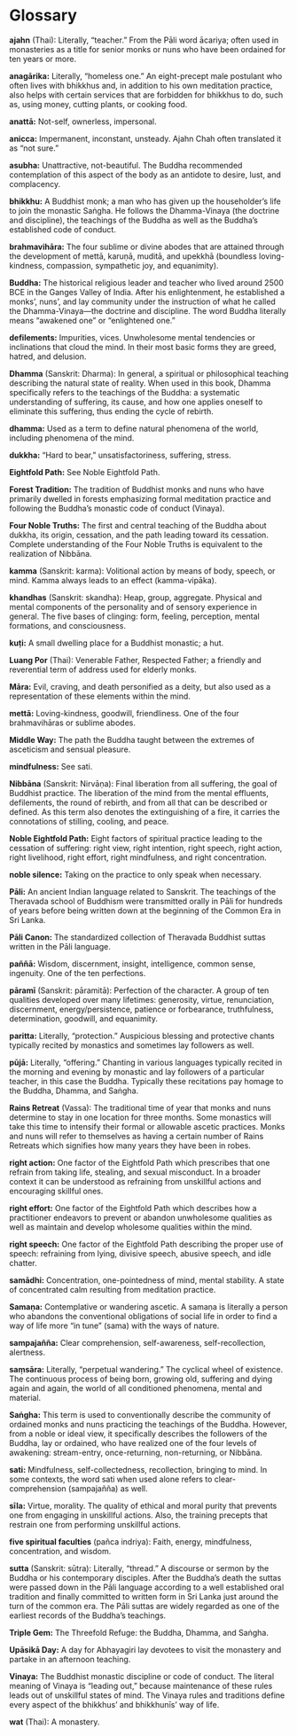 ﻿# Glossary

**ajahn** (Thai): Literally, “teacher.” From the Pāli word ācariya;
often used in monasteries as a title for senior monks or nuns who have
been ordained for ten years or more.

**anagārika:** Literally, “homeless one.” An eight-precept male
postulant who often lives with bhikkhus and, in addition to his own
meditation practice, also helps with certain services that are forbidden
for bhikkhus to do, such as, using money, cutting plants, or cooking
food.

**anattā:** Not-self, ownerless, impersonal.

**anicca:** Impermanent, inconstant, unsteady. Ajahn Chah often
translated it as “not sure.”

**asubha:** Unattractive, not-beautiful. The Buddha recommended
contemplation of this aspect of the body as an antidote to desire, lust,
and complacency.

**bhikkhu:** A Buddhist monk; a man who has given up the householder’s
life to join the monastic Saṅgha. He follows the Dhamma-Vinaya (the
doctrine and discipline), the teachings of the Buddha as well as the
Buddha’s established code of conduct.

**brahmavihāra:** The four sublime or divine abodes that are attained
through the development of mettā, karuṇā, muditā, and upekkhā (boundless
loving-kindness, compassion, sympathetic joy, and equanimity).

**Buddha:** The historical religious leader and teacher who lived around
2500 BCE in the Ganges Valley of India. After his enlightenment, he
established a monks’, nuns’, and lay community under the instruction of
what he called the Dhamma-Vinaya—the doctrine and discipline. The word
Buddha literally means “awakened one” or “enlightened one.”

**defilements:** Impurities, vices. Unwholesome mental tendencies or
inclinations that cloud the mind. In their most basic forms they are
greed, hatred, and delusion.

**Dhamma** (Sanskrit: Dharma): In general, a spiritual or philosophical
teaching describing the natural state of reality. When used in this
book, Dhamma specifically refers to the teachings of the Buddha: a
systematic understanding of suffering, its cause, and how one applies
oneself to eliminate this suffering, thus ending the cycle of rebirth.

**dhamma:** Used as a term to define natural phenomena of the world,
including phenomena of the mind.

**dukkha:** “Hard to bear,” unsatisfactoriness, suffering, stress.

**Eightfold Path:** See Noble Eightfold Path.

**Forest Tradition:** The tradition of Buddhist monks and nuns who have
primarily dwelled in forests emphasizing formal meditation practice and
following the Buddha’s monastic code of conduct (Vinaya).

**Four Noble Truths:** The first and central teaching of the Buddha
about dukkha, its origin, cessation, and the path leading toward its
cessation. Complete understanding of the Four Noble Truths is equivalent
to the realization of Nibbāna.

**kamma** (Sanskrit: karma): Volitional action by means of body, speech,
or mind. Kamma always leads to an effect (kamma-vipāka).

**khandhas** (Sanskrit: skandha): Heap, group, aggregate. Physical and
mental components of the personality and of sensory experience in
general. The five bases of clinging: form, feeling, perception, mental
formations, and consciousness.

**kuṭi:** A small dwelling place for a Buddhist monastic; a hut.

**Luang Por** (Thai): Venerable Father, Respected Father; a friendly and
reverential term of address used for elderly monks.

**Māra:** Evil, craving, and death personified as a deity, but also used
as a representation of these elements within the mind.

**mettā:** Loving-kindness, goodwill, friendliness. One of the four
brahmavihāras or sublime abodes.

**Middle Way:** The path the Buddha taught between the extremes of
asceticism and sensual pleasure.

**mindfulness:** See sati.

**Nibbāna** (Sanskrit: Nirvāṇa): Final liberation from all suffering,
the goal of Buddhist practice. The liberation of the mind from the
mental effluents, defilements, the round of rebirth, and from all that
can be described or defined. As this term also denotes the extinguishing
of a fire, it carries the connotations of stilling, cooling, and peace.

**Noble Eightfold Path:** Eight factors of spiritual practice leading to
the cessation of suffering: right view, right intention, right speech,
right action, right livelihood, right effort, right mindfulness, and
right concentration.

**noble silence:** Taking on the practice to only speak when necessary.

**Pāli:** An ancient Indian language related to Sanskrit. The teachings
of the Theravada school of Buddhism were transmitted orally in Pāli for
hundreds of years before being written down at the beginning of the
Common Era in Sri Lanka.

**Pāli Canon:** The standardized collection of Theravada Buddhist suttas
written in the Pāli language.

**paññā:** Wisdom, discernment, insight, intelligence, common sense,
ingenuity. One of the ten perfections.

**pāramī** (Sanskrit: pāramitā): Perfection of the character. A group of
ten qualities developed over many lifetimes: generosity, virtue,
renunciation, discernment, energy/persistence, patience or forbearance,
truthfulness, determination, goodwill, and equanimity.

**paritta:** Literally, “protection.” Auspicious blessing and protective
chants typically recited by monastics and sometimes lay followers as
well.

**pūjā:** Literally, “offering.” Chanting in various languages typically
recited in the morning and evening by monastic and lay followers of a
particular teacher, in this case the Buddha. Typically these recitations
pay homage to the Buddha, Dhamma, and Saṅgha.

**Rains Retreat** (Vassa): The traditional time of year that monks and
nuns determine to stay in one location for three months. Some monastics
will take this time to intensify their formal or allowable ascetic
practices. Monks and nuns will refer to themselves as having a certain
number of Rains Retreats which signifies how many years they have been
in robes.

**right action:** One factor of the Eightfold Path which prescribes that
one refrain from taking life, stealing, and sexual misconduct. In a
broader context it can be understood as refraining from unskillful
actions and encouraging skillful ones.

**right effort:** One factor of the Eightfold Path which describes how a
practitioner endeavors to prevent or abandon unwholesome qualities as
well as maintain and develop wholesome qualities within the mind.

**right speech:** One factor of the Eightfold Path describing the proper
use of speech: refraining from lying, divisive speech, abusive speech,
and idle chatter.

**samādhi:** Concentration, one-pointedness of mind, mental stability. A
state of concentrated calm resulting from meditation practice.

**Samaṇa:** Contemplative or wandering ascetic. A samaṇa is literally a
person who abandons the conventional obligations of social life in order
to find a way of life more “in tune” (sama) with the ways of nature.

**sampajañña:** Clear comprehension, self-awareness, self-recollection,
alertness.

**saṃsāra:** Literally, “perpetual wandering.” The cyclical wheel of
existence. The continuous process of being born, growing old, suffering
and dying again and again, the world of all conditioned phenomena,
mental and material.

**Saṅgha:** This term is used to conventionally describe the community
of ordained monks and nuns practicing the teachings of the Buddha.
However, from a noble or ideal view, it specifically describes the
followers of the Buddha, lay or ordained, who have realized one of the
four levels of awakening: stream-entry, once-returning, non-returning,
or Nibbāna.

**sati:** Mindfulness, self-collectedness, recollection, bringing to
mind.  In some contexts, the word sati when used alone refers to
clear-comprehension (sampajañña) as well.

**sīla:** Virtue, morality. The quality of ethical and moral purity that
prevents one from engaging in unskillful actions. Also, the training
precepts that restrain one from performing unskillful actions.

**five spiritual faculties** (pañca indriya): Faith, energy,
mindfulness, concentration, and wisdom.

**sutta** (Sanskrit: sūtra): Literally, “thread.” A discourse or sermon
by the Buddha or his contemporary disciples. After the Buddha’s death
the suttas were passed down in the Pāli language according to a well
established oral tradition and finally committed to written form in Sri
Lanka just around the turn of the common era. The Pāli suttas are widely
regarded as one of the earliest records of the Buddha’s teachings.

**Triple Gem:** The Threefold Refuge: the Buddha, Dhamma, and Saṅgha.

**Upāsikā Day:** A day for Abhayagiri lay devotees to visit the
monastery and partake in an afternoon teaching.

**Vinaya:** The Buddhist monastic discipline or code of conduct. The
literal meaning of Vinaya is “leading out,” because maintenance of these
rules leads out of unskillful states of mind. The Vinaya rules and
traditions define every aspect of the bhikkhus’ and bhikkhunīs’ way of
life.

**wat** (Thai): A monastery.

